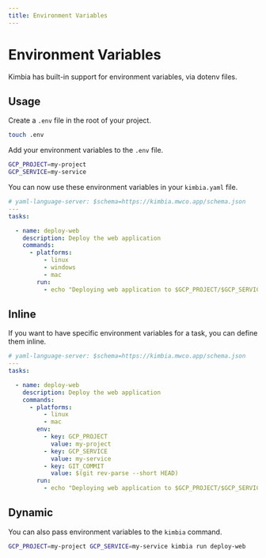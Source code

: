 ```yaml
---
title: Environment Variables
---
```

# Environment Variables

Kimbia has built-in support for environment variables,
via dotenv files.

## Usage

Create a `.env` file in the root of your project.

```sh
touch .env
```

Add your environment variables to the `.env` file.

```sh title=".env"
GCP_PROJECT=my-project
GCP_SERVICE=my-service
```

You can now use these environment variables in your `kimbia.yaml` file.

```yaml
# yaml-language-server: $schema=https://kimbia.mwco.app/schema.json
---
tasks:

  - name: deploy-web
    description: Deploy the web application
    commands:
      - platforms:
          - linux
          - windows
          - mac
        run:
          - echo "Deploying web application to $GCP_PROJECT/$GCP_SERVICE"
```

## Inline

If you want to have specific environment variables for a task,
you can define them inline.

```yaml
# yaml-language-server: $schema=https://kimbia.mwco.app/schema.json
---
tasks:

  - name: deploy-web
    description: Deploy the web application
    commands:
      - platforms:
          - linux
          - mac
        env:
          - key: GCP_PROJECT
            value: my-project
          - key: GCP_SERVICE
            value: my-service
          - key: GIT_COMMIT
            value: $(git rev-parse --short HEAD)
        run:
          - echo "Deploying web application to $GCP_PROJECT/$GCP_SERVICE:$GIT_COMMIT"
```

## Dynamic

You can also pass environment variables to the `kimbia` command.

```sh
GCP_PROJECT=my-project GCP_SERVICE=my-service kimbia run deploy-web
```
